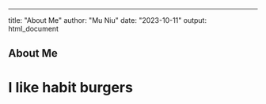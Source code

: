 ---
title: "About Me"
author: "Mu Niu"
date: "2023-10-11"
output: html_document

## About Me

# I like habit burgers